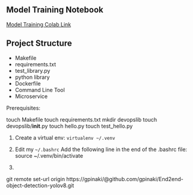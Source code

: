 

## Model Training Notebook
[Model Training Colab Link](https://colab.research.google.com/drive/1_nZRkLWB62cxePPerG2LMx3zqhop2ovA#scrollTo=YKflCxRHeG4j)

## Project Structure 

* Makefile
* requirements.txt
* test_library.py
* python library
* Dockerfile
* Command Line Tool
* Microservice

Prerequisites:

touch Makefile
touch requirements.txt
mkdir devopslib
touch devopslib/__init__.py
touch hello.py
touch test_hello.py

1. Create a virtual env: `virtualenv ~/.venv`

2. Edit my `~/.bashrc` 
   Add the following line in the end of the .bashrc file:
   source ~/.venv/bin/activate

3.    


git remote set-url origin https://gpinaki/@github.com/gpinaki/End2end-object-detection-yolov8.git







